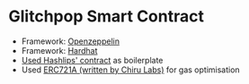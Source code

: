 # Glitchpop Smart Contract

- Framework: [Openzeppelin](https://github.com/OpenZeppelin/openzeppelin-contracts)
- Framework: [Hardhat](https://github.com/NomicFoundation/hardhat)
- [Used Hashlips' contract](https://github.com/HashLips/hashlips_nft_contract/blob/main/contract/SimpleNft.sol) as boilerplate
- Used [ERC721A (written by Chiru Labs)](https://github.com/chiru-labs/ERC721A) for gas optimisation

